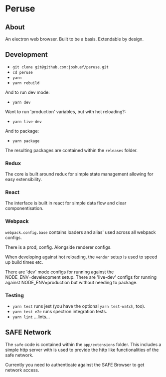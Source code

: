 # Peruse

## About 
An electron web browser. Built to be a basis. Extendable by design.

## Development

- `git clone git@github.com:joshuef/peruse.git`
- `cd peruse`
- `yarn`
- `yarn rebuild`

And to run dev mode:
- `yarn dev`

Want to run 'production' variables, but with hot reloading?:
- `yarn live-dev`

And to package:
- `yarn package`

The resulting packages are contained within the `releases` folder.

### Redux

The core is built around redux for simple state management allowing for easy
extensibility.

### React

The interface is built in react for simple data flow and clear componentisation.


### Webpack 

`webpack.config.base` contains loaders and alias' used across all webpack configs.

There is a prod, config. Alongside renderer configs. 

When developing against hot reloading, the `vendor` setup is used to speed up build times etc.

There are 'dev' mode configs for running against the NODE_ENV=develeopment setup.
There are 'live-dev' configs for running against NODE_ENV=production but without needing to package.

### Testing

- `yarn test` runs jest (you have the optional `yarn test-watch`, too).
- `yarn test e2e` runs spectron integration tests.
- `yarn lint` ...lints...



## SAFE Network

The `safe` code is contained within the `app/extensions` folder. This includes
a simple http server with is used to provide the http like functionalities of the safe network.

Currently you need to authenticate against the SAFE Browser to get network access.
